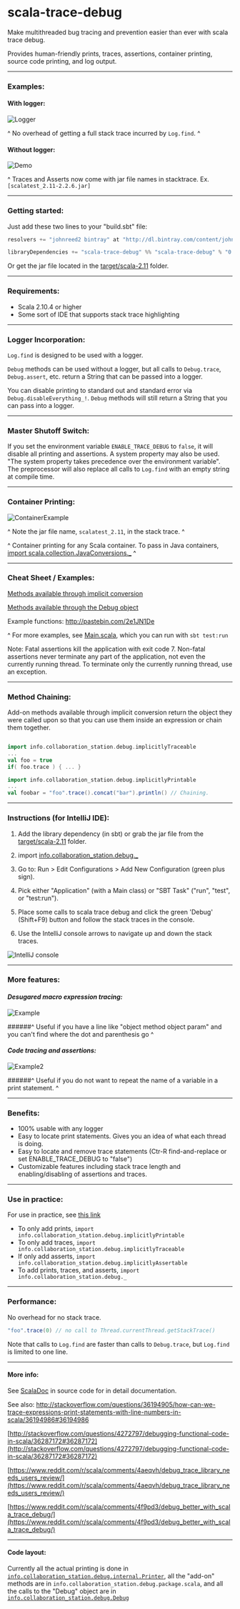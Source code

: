 # scala-trace-debug
Make multithreaded bug tracing and prevention easier than ever with scala trace debug. 

Provides human-friendly prints, traces, assertions, container printing, source code printing, and log output.

____________________________________________________________________________________________________________________

### Examples:

#### With logger:

![Logger](http://i.imgur.com/JFmswtD.png)

^ No overhead of getting a full stack trace incurred by `Log.find`. ^

#### Without logger:

![Demo](http://s9.postimg.org/ssuso8f4f/Example_Screenshot_Highlight.png)

^ Traces and Asserts now come with jar file names in stacktrace. Ex. `[scalatest_2.11-2.2.6.jar]`

____________________________________________________________________________________________________________________

### Getting started:

Just add these two lines to your "build.sbt" file:

```scala
resolvers += "johnreed2 bintray" at "http://dl.bintray.com/content/johnreed2/maven"

libraryDependencies += "scala-trace-debug" %% "scala-trace-debug" % "0.2.4"
```

Or get the jar file located in the [target/scala-2.11](target/scala-2.11) folder. 

____________________________________________________________________________________________________________________

### Requirements:

- Scala 2.10.4 or higher
- Some sort of IDE that supports stack trace highlighting

____________________________________________________________________________________________________________________

### Logger Incorporation:

`Log.find` is designed to be used with a logger.

`Debug` methods can be used without a logger, but all calls to `Debug.trace`, `Debug.assert`, etc. return a String that can be passed into a logger. 

You can disable printing to standard out and standard error via `Debug.disableEverything_!`. `Debug` methods will still return a String that you can pass into a logger. 

____________________________________________________________________________________________________________________

### Master Shutoff Switch:

If you set the environment variable `ENABLE_TRACE_DEBUG` to `false`, it will disable all printing and assertions.
A system property may also be used. "The system property takes precedence over the environment variable". The preprocessor will also replace all calls to `Log.find` with an empty string at compile time.
____________________________________________________________________________________________________________________

### Container Printing:

![ContainerExample](http://i.imgur.com/Ad5CaiI.png)

^ Note the jar file name, `scalatest_2.11`, in the stack trace. ^

^ Container printing for any Scala container. To pass in Java containers, [import scala.collection.JavaConversions._](http://stackoverflow.com/questions/9638492/conversion-of-scala-map-containing-boolean-to-java-map-containing-java-lang-bool) ^

____________________________________________________________________________________________________________________

### Cheat Sheet / Examples:

[Methods available through implicit conversion](http://ec2-52-87-157-20.compute-1.amazonaws.com/#info.collaboration_station.debug.package$$ImplicitTrace)

[Methods available through the Debug object](http://ec2-52-87-157-20.compute-1.amazonaws.com/#info.collaboration_station.debug.Debug$)

Example functions: http://pastebin.com/2e1JN1De

^ For more examples, see [Main.scala](src/test/scala/main/Main.scala), which you can run with `sbt test:run`

Note: Fatal assertions kill the application with exit code 7. Non-fatal assertions never terminate any part of the application, not even the currently running thread. To terminate only the currently running thread, use an exception.

____________________________________________________________________________________________________________________

### Method Chaining:

Add-on methods available through implicit conversion return the object they were called upon so that you can use them inside an expression or chain them together.

```scala

import info.collaboration_station.debug.implicitlyTraceable
...
val foo = true
if( foo.trace ) { ... }

import info.collaboration_station.debug.implicitlyPrintable
...
val foobar = "foo".trace().concat("bar").println() // Chaining.

```

____________________________________________________________________________________________________________________


### Instructions (for IntelliJ IDE):

1. Add the library dependency (in sbt) or grab the jar file from the [target/scala-2.11](target/scala-2.11) folder.

2. import [info.collaboration_station.debug._](src/main/scala/info/collaboration_station/debug/package.scala)

3. Go to: Run > Edit Configurations > Add New Configuration (green plus sign).

4. Pick either "Application" (with a Main class) or "SBT Task" ("run", "test", or "test:run").

5. Place some calls to scala trace debug and click the green 'Debug' (Shift+F9) button and follow the stack traces in the console. 
 
6. Use the IntelliJ console arrows to navigate up and down the stack traces.

![IntelliJ console](http://s29.postimg.org/ud0knou1j/debug_Screenshot_Crop.png)

____________________________________________________________________________________________________________________

### More features:

#### _Desugared macro expression tracing:_

![Example](http://i.imgur.com/D1jLiaa.png)

######^ Useful if you have a line like "object method object param" and you can't find where the dot and parenthesis go ^

#### _Code tracing and assertions:_

![Example2](http://i.imgur.com/pdey7Jk.png)

######^ Useful if you do not want to repeat the name of a variable in a print statement. ^

____________________________________________________________________________________________________________________

### Benefits:

- 100% usable with any logger
- Easy to locate print statements. Gives you an idea of what each thread is doing.
- Easy to locate and remove trace statements (Ctr-R find-and-replace or set ENABLE_TRACE_DEBUG to "false")
- Customizable features including stack trace length and enabling/disabling of assertions and traces.

____________________________________________________________________________________________________________________

### Use in practice:

For use in practice, see [this link](USE_WITH_IDE.md)

- To only add prints, `import info.collaboration_station.debug.implicitlyPrintable`
- To only add traces, `import info.collaboration_station.debug.implicitlyTraceable`
- If only add asserts, `import info.collaboration_station.debug.implicitlyAssertable`
- To add prints, traces, and asserts, `import info.collaboration_station.debug._`

____________________________________________________________________________________________________________________

### Performance:

No overhead for no stack trace.

```scala
"foo".trace(0) // no call to Thread.currentThread.getStackTrace()
```

Note that calls to `Log.find` are faster than calls to `Debug.trace`, but `Log.find` is limited to one line.

____________________________________________________________________________________________________________________

#### More info:

See [ScalaDoc](http://ec2-52-87-157-20.compute-1.amazonaws.com/) in source code for in detail documentation.

See also: http://stackoverflow.com/questions/36194905/how-can-we-trace-expressions-print-statements-with-line-numbers-in-scala/36194986#36194986

[http://stackoverflow.com/questions/4272797/debugging-functional-code-in-scala/36287172#36287172](http://stackoverflow.com/questions/4272797/debugging-functional-code-in-scala/36287172#36287172)

[https://www.reddit.com/r/scala/comments/4aeqvh/debug_trace_library_needs_users_review/](https://www.reddit.com/r/scala/comments/4aeqvh/debug_trace_library_needs_users_review/)

[https://www.reddit.com/r/scala/comments/4f9pd3/debug_better_with_scala_trace_debug/](https://www.reddit.com/r/scala/comments/4f9pd3/debug_better_with_scala_trace_debug/)

____________________________________________________________________________________________________________________

#### Code layout:

Currently all the actual printing is done in [`info.collaboration_station.debug.internal.Printer`](src/main/scala/info/collaboration_station/debug/internal/Printer.scala), all the "add-on" methods are in `info.collaboration_station.debug.package.scala`, and all the calls to the "Debug" object are in [`info.collaboration_station.debug.Debug`](src/main/scala/info/collaboration_station/debug/Debug.scala)
